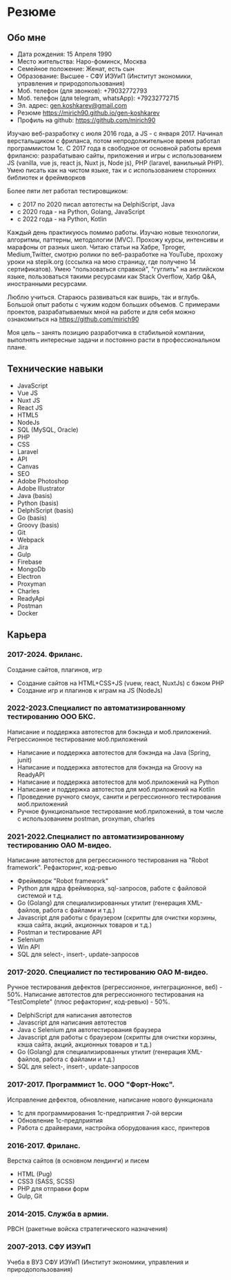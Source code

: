 # Резюме

## Обо мне

- Дата рождения: 15 Апреля 1990
- Место жительства: Наро-фоминск, Москва
- Семейное положение: Женат, есть сын
- Образование: Высшее - СФУ ИЭУиП (Институт экономики, управления и природопользования)
- Моб. телефон (для звонков): +79032772793
- Моб. телефон (для telegram, whatsApp): +79232772715
- Эл. адрес: gen.koshkarev@gmail.com
- Резюме https://mirich90.github.io/gen-koshkarev
- Профиль на github: https://github.com/mirich90

Изучаю веб-разработку с июля 2016 года, а JS - с января 2017. Начинал верстальщиком с фриланса, потом непродолжительное время работал программистом 1с. С 2017 года в свободное от основной работы время фрилансю: разрабатываю сайты, приложения и игры с использованием JS (vanilla, vue js, react js, Nuxt js, Node js), PHP (laravel, ванильный PHP). Умею писать как на чистом языке, так и с использованием сторонних библиотек и фреймворков

Более пяти лет работал тестировщиком:

- с 2017 по 2020 писал автотесты на DelphiScript, Java
- с 2020 года - на Python, Golang, JavaScript
- с 2022 года - на Python, Kotlin

Каждый день практикуюсь помимо работы. Изучаю новые технологии, алгоритмы, паттерны, методологии (MVС). Прохожу курсы, интенсивы и марафоны от разных школ. Читаю статьи на Хабре, Tproger, Medium,Twitter, смотрю ролики по веб-разработке на YouTube, прохожу уроки на stepik.org (сссылка на мою страницу, где получено 14 сертификатов). Умею "пользоваться справкой", "гуглить" на английском языке, пользоваться такими ресурсами как Stack Overflow, Хабр Q&A, иностранными ресурсами.

Люблю учиться. Стараюсь развиваться как вширь, так и вглубь. Большой опыт работы с чужим кодом больших объемов. С примерами проектов, разрабатываемых мной на работе и для себя можно ознакомиться на https://github.com/mirich90

Моя цель – занять позицию разработчика в стабильной компании, выполнять интересные задачи и постоянно расти в профессиональном плане.

## Технические навыки

- JavaScript
- Vue JS
- Nuxt JS
- React JS
- HTML5
- NodeJs
- SQL (MySQL, Oracle)
- PHP
- CSS
- Laravel
- API
- Canvas
- SEO
- Adobe Photoshop
- Adobe Illustrator
- Java (basis)
- Python (basis)
- DelphiScript (basis)
- Go (basis)
- Groovy (basis)
- Git
- Webpack
- Jira
- Gulp
- Firebase
- MongoDb
- Electron
- Proxyman
- Charles
- ReadyApi
- Postman
- Docker

## Карьера

### 2017-2024. Фриланс.

Создание сайтов, плагинов, игр

- Создание сайтов на HTML+CSS+JS (vuew, react, NuxtJs) с бэком PHP
- Создание игр и плагинов к играм на JS (NodeJs)

### 2022-2023.Специалист по автоматизированному тестированию ООО БКС.

Написание и поддержка автотестов для бэкэнда и моб.приложений. Регрессионное тестирование моб.приложений

- Написание и поддержка автотестов для бэкэнда на Java (Spring, junit)
- Написание и поддержка автотестов для бэкэнда на Groovy на ReadyAPI
- Написание и поддержка автотестов для моб.приложений на Python
- Написание и поддержка автотестов для моб.приложений на Kotlin
- Проведение ручного смоук, санити и регрессионного тестирования моб.приложений
- Ручное функциональное тестирование моб.приложений, в том числе с использованием postman, proxyman, charles

### 2021-2022.Специалист по автоматизированному тестированию ОАО М-видео.

Написание автотестов для регрессионного тестирования на "Robot framework". Рефакторинг, код-ревью

- Фреймворк "Robot framework"
- Python для ядра фреймворка, sql-запросов, работе с файловой системой и т.д.
- Go (Golang) для специализированных утилит (генерация XML-файлов, работа с файлами и т.д.)
- Javascript для работы с браузером (скрипты для очистки корзины, кэша сайта, акций, акционных товаров и т.д.)
- Postman и тестирование API
- Selenium
- Win API
- SQL для select-, insert-, update-запросов

### 2017-2020. Специалист по тестированию ОАО М-видео.

Ручное тестирования дефектов (регрессионное, интеграционное, веб) - 50%. Написание автотестов для регрессионного тестирования на "TestComplete" (плюс рефакторинг, код-ревью) - 50%.

- DelphiScript для написания автотестов
- Javascript для написания автотестов
- Java с Selenium для автотестирования браузера
- Javascript для работы с браузером (скрипты для очистки корзины, кэша сайта, акций, акционных товаров и т.д.)
- Go (Golang) для специализированных утилит (генерация XML-файлов, работа с файлами и т.д.)
- SQL для select-, insert-, update-запросов

### 2017-2017. Программист 1с. ООО "Форт-Нокс".

Исправление дефектов, обновление, написание нового функционала

- 1с для программирования 1с-предприятия 7-ой версии
- Обновление 1с-предприятия
- Работа с драйверами, настройка оборудования касс, принтеров

### 2016-2017. Фриланс.

Верстка сайтов (в основном лендинги) и писем

- HTML (Pug)
- CSS3 (SASS, SCSS)
- PHP для отправки форм
- Gulp, Git

### 2014-2015. Служба в армии.

РВСН (ракетные войска стратегического назначения)

### 2007-2013. СФУ ИЭУиП

Учеба в ВУЗ СФУ ИЭУиП (Институт экономики, управления и природопользования)
